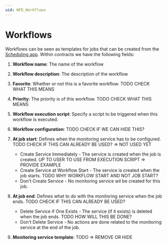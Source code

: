 ```yaml
---
uid: WFD_Workflows
---
```


# Workflows

Workflows can be seen as templates for jobs that can be created from the [Scheduling app](xref:MO_Scheduling). Within contracts we have the following fields:

1. **Workflow name**: The name of the workflow

1. **Workflow description**: The description of the workflow

1. **Favorite**: Whether or not this is a favorite workflow. TODO CHECK WHAT THIS MEANS

1. **Priority**: The priority is of this workflow. TODO CHECK WHAT THIS MEANS

1. **Workflow execution script**: Specify a script to be triggered when this workflow is executed.

1. **Workflow configuration**: TODO CHECK IF WE CAN HIDE THIS?

1. **At job start**: Defines when the monitoring service has to be configured. TODO CHECK IF THIS CAN ALREADY BE USED? => NOT USED YET

   * Create Service Immediately - The service is created when the job is created. UP TO USER TO USE FROM EXECUTION SCRIPT => PROVIDE EXAMPLE
   * Create Service at Workflow Start - The service is created when the job starts. TODO WHY WORKFLOW START AND NOT JOB START?
   * Don't Create Service - No monitoring service wil be created for this job.

1. **At job end**: Defines what to do with the monitoring service when the job ends. TODO CHECK IF THIS CAN ALREADY BE USED?

   * Delete Service if One Exists - The service (if it exists) is deleted when the job ends. TODO HOW WILL THIS BE DONE?
   * Don't Delete Service - No actions are done related to the monitoring service at the end of the job.

1. **Monitoring service template**: TODO => REMOVE OR HIDE
